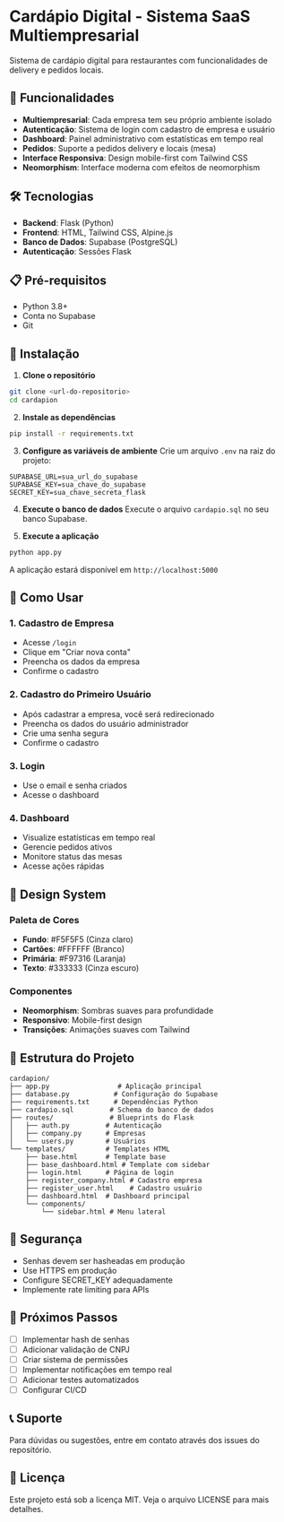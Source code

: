 # Cardápio Digital - Sistema SaaS Multiempresarial

Sistema de cardápio digital para restaurantes com funcionalidades de delivery e pedidos locais.

## 🚀 Funcionalidades

- **Multiempresarial**: Cada empresa tem seu próprio ambiente isolado
- **Autenticação**: Sistema de login com cadastro de empresa e usuário
- **Dashboard**: Painel administrativo com estatísticas em tempo real
- **Pedidos**: Suporte a pedidos delivery e locais (mesa)
- **Interface Responsiva**: Design mobile-first com Tailwind CSS
- **Neomorphism**: Interface moderna com efeitos de neomorphism

## 🛠️ Tecnologias

- **Backend**: Flask (Python)
- **Frontend**: HTML, Tailwind CSS, Alpine.js
- **Banco de Dados**: Supabase (PostgreSQL)
- **Autenticação**: Sessões Flask

## 📋 Pré-requisitos

- Python 3.8+
- Conta no Supabase
- Git

## 🔧 Instalação

1. **Clone o repositório**
```bash
git clone <url-do-repositorio>
cd cardapion
```

2. **Instale as dependências**
```bash
pip install -r requirements.txt
```

3. **Configure as variáveis de ambiente**
Crie um arquivo `.env` na raiz do projeto:
```env
SUPABASE_URL=sua_url_do_supabase
SUPABASE_KEY=sua_chave_do_supabase
SECRET_KEY=sua_chave_secreta_flask
```

4. **Execute o banco de dados**
Execute o arquivo `cardapio.sql` no seu banco Supabase.

5. **Execute a aplicação**
```bash
python app.py
```

A aplicação estará disponível em `http://localhost:5000`

## 📱 Como Usar

### 1. Cadastro de Empresa
- Acesse `/login`
- Clique em "Criar nova conta"
- Preencha os dados da empresa
- Confirme o cadastro

### 2. Cadastro do Primeiro Usuário
- Após cadastrar a empresa, você será redirecionado
- Preencha os dados do usuário administrador
- Crie uma senha segura
- Confirme o cadastro

### 3. Login
- Use o email e senha criados
- Acesse o dashboard

### 4. Dashboard
- Visualize estatísticas em tempo real
- Gerencie pedidos ativos
- Monitore status das mesas
- Acesse ações rápidas

## 🎨 Design System

### Paleta de Cores
- **Fundo**: #F5F5F5 (Cinza claro)
- **Cartões**: #FFFFFF (Branco)
- **Primária**: #F97316 (Laranja)
- **Texto**: #333333 (Cinza escuro)

### Componentes
- **Neomorphism**: Sombras suaves para profundidade
- **Responsivo**: Mobile-first design
- **Transições**: Animações suaves com Tailwind

## 📁 Estrutura do Projeto

```
cardapion/
├── app.py                 # Aplicação principal
├── database.py           # Configuração do Supabase
├── requirements.txt      # Dependências Python
├── cardapio.sql         # Schema do banco de dados
├── routes/              # Blueprints do Flask
│   ├── auth.py         # Autenticação
│   ├── company.py      # Empresas
│   └── users.py        # Usuários
└── templates/          # Templates HTML
    ├── base.html       # Template base
    ├── base_dashboard.html # Template com sidebar
    ├── login.html      # Página de login
    ├── register_company.html # Cadastro empresa
    ├── register_user.html    # Cadastro usuário
    ├── dashboard.html  # Dashboard principal
    └── components/
        └── sidebar.html # Menu lateral
```

## 🔐 Segurança

- Senhas devem ser hasheadas em produção
- Use HTTPS em produção
- Configure SECRET_KEY adequadamente
- Implemente rate limiting para APIs

## 🚀 Próximos Passos

- [ ] Implementar hash de senhas
- [ ] Adicionar validação de CNPJ
- [ ] Criar sistema de permissões
- [ ] Implementar notificações em tempo real
- [ ] Adicionar testes automatizados
- [ ] Configurar CI/CD

## 📞 Suporte

Para dúvidas ou sugestões, entre em contato através dos issues do repositório.

## 📄 Licença

Este projeto está sob a licença MIT. Veja o arquivo LICENSE para mais detalhes.
